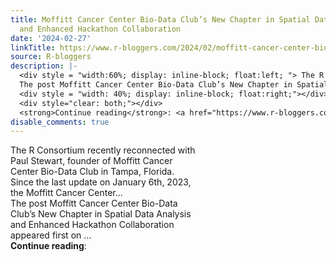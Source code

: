 ```yaml
---
title: Moffitt Cancer Center Bio-Data Club’s New Chapter in Spatial Data Analysis
  and Enhanced Hackathon Collaboration
date: '2024-02-27'
linkTitle: https://www.r-bloggers.com/2024/02/moffitt-cancer-center-bio-data-clubs-new-chapter-in-spatial-data-analysis-and-enhanced-hackathon-collaboration/
source: R-bloggers
description: |-
  <div style = "width:60%; display: inline-block; float:left; "> The R Consortium recently reconnected with Paul Stewart, founder of Moffitt Cancer Center Bio-Data Club in Tampa, Florida. Since the last update on January 6th, 2023, the Moffitt Cancer Center...<br />
  The post Moffitt Cancer Center Bio-Data Club’s New Chapter in Spatial Data Analysis and Enhanced Hackathon Collaboration appeared first on ...</div>
  <div style = "width: 40%; display: inline-block; float:right;"></div>
  <div style="clear: both;"></div>
  <strong>Continue reading</strong>: <a href="https://www.r-bloggers.com/2024/02/moffit ...
disable_comments: true
---
```

<div style = "width:60%; display: inline-block; float:left; "> The R Consortium recently reconnected with Paul Stewart, founder of Moffitt Cancer Center Bio-Data Club in Tampa, Florida. Since the last update on January 6th, 2023, the Moffitt Cancer Center...<br />
The post Moffitt Cancer Center Bio-Data Club’s New Chapter in Spatial Data Analysis and Enhanced Hackathon Collaboration appeared first on ...</div>
<div style = "width: 40%; display: inline-block; float:right;"></div>
<div style="clear: both;"></div>
<strong>Continue reading</strong>: <a href="https://www.r-bloggers.com/2024/02/moffit ...